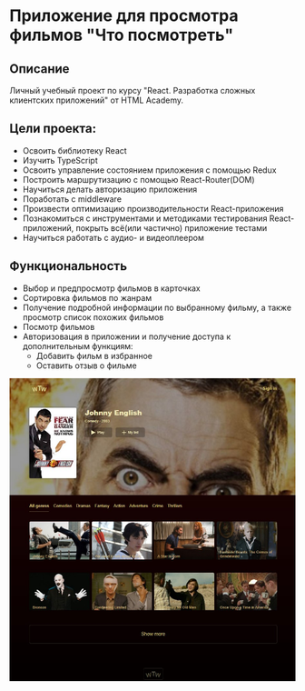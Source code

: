 # Приложение для просмотра фильмов "Что посмотреть"

## Описание

Личный учебный проект по курсу "React. Разработка сложных клиентских приложений" от HTML Academy.

## Цели проекта:

- Освоить библиотеку React
- Изучить TypeScript
- Освоить управление состоянием приложения с помощью Redux
- Построить маршрутизацию с помощью React-Router(DOM)
- Научиться делать авторизацию приложения
- Поработать с middleware
- Произвести оптимизацию производительности React-приложения
- Познакомиться с инструментами и методиками тестирования React-приложений, покрыть всё(или частично) приложение тестами
- Научиться работать с аудио- и видеоплеером

## Функциональность

- Выбор и предпросмотр фильмов в карточках
- Сортировка фильмов по жанрам
- Получение подробной информации по выбранному фильму, а также просмотр список похожих фильмов
- Посмотр фильмов
- Авторизовация в приложении и получение доступа к дополнительным функциям:
  - Добавить фильм в избранное
  - Оставить отзыв о фильме

<img src="./project/public/img/screenshots/main.jpg" alt="Главная страница">
